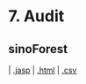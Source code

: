 # 7. Audit 



## sinoForest 
 |  [.jasp](https://github.com/jasp-stats/jasp-data-library/raw/main/sinoForest/sinoForest.jasp) |  [.html](https://htmlpreview.github.io/?https://github.com/jasp-stats/jasp-data-library/blob/main/sinoForest/index.html) |  [.csv](https://raw.githubusercontent.com/jasp-stats/jasp-data-library/main/sinoForest/sinoForest.csv)